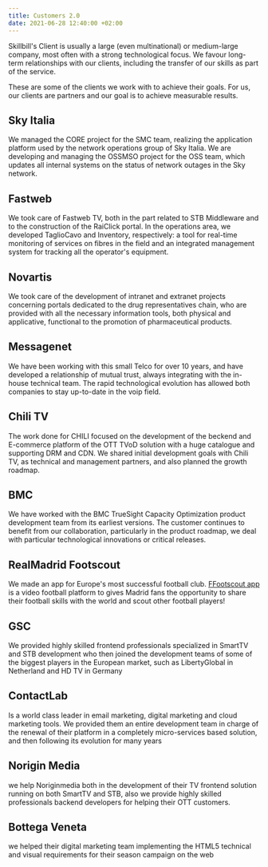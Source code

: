 ```yaml
---
title: Customers 2.0
date: 2021-06-28 12:40:00 +02:00
---
```


Skillbill's Client is usually a large (even multinational) or medium-large company, most often with a strong technological focus. We favour long-term relationships with our clients, including the transfer of our skills as part of the service.

These are some of the clients we work with to achieve their goals. For us, our clients are partners and our goal is to achieve measurable results.

## **Sky Italia**

We managed the CORE project for the SMC team, realizing the application platform used by the network operations group of Sky Italia. We are developing and managing the OSSMSO project for the OSS team, which updates all internal systems on the status of network outages in the Sky network.

## Fastweb

We took care of Fastweb TV, both in the part related to STB Middleware and to the construction of the RaiClick portal.
In the operations area, we developed TaglioCavo and Inventory, respectively: a tool for real-time monitoring of services on fibres in the field and an integrated management system for tracking all the operator's equipment.

## Novartis

We took care of the development of intranet and extranet projects concerning portals dedicated to the drug representatives chain, who are provided with all the necessary information tools, both physical and applicative, functional to the promotion of pharmaceutical products.

## Messagenet

We have been working with this small Telco for over 10 years, and have developed a relationship of mutual trust, always integrating with the in-house technical team. The rapid technological evolution has allowed both companies to stay up-to-date in the voip field.

## Chili TV

The work done for CHILI focused on the development of the beckend and E-commerce platform of the OTT TVoD solution with a huge catalogue and supporting DRM and CDN. We shared initial development goals with Chili TV, as technical and management partners, and also planned the growth roadmap.

## BMC

We have worked with the BMC TrueSight Capacity Optimization product development team from its earliest versions. The customer continues to benefit from our collaboration, particularly in the product roadmap, we deal with particular technological innovations or critical releases.

## RealMadrid Footscout

We made an app for Europe's most successful football club. [FFootscout app](https://www.realmadrid.com/noticias/2017/07/el-real-madrid-lanza-real-madrid-footscout) is a video football platform to gives Madrid fans the opportunity to share their football skills with the world and scout other football players!

## GSC

We provided highly skilled frontend professionals specialized in SmartTV and STB development who then joined the development teams of some of the biggest players in the European market, such as LibertyGlobal in Netherland and HD TV in Germany

## ContactLab

Is a world class leader in email marketing, digital marketing and cloud marketing tools. We provided them an entire development team in charge of the renewal of their platform in a completely micro-services based solution, and then following its evolution for many years

## Norigin Media

we help Noriginmedia both in the development of their TV frontend solution running on both SmartTV and STB, also we provide highly skilled professionals backend developers for helping their OTT customers.

## Bottega Veneta

we helped their digital marketing team implementing the HTML5 technical and visual requirements for their season campaign on the web